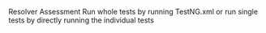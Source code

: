 Resolver Assessment
Run whole tests by running TestNG.xml or run single tests by directly running the individual tests 

